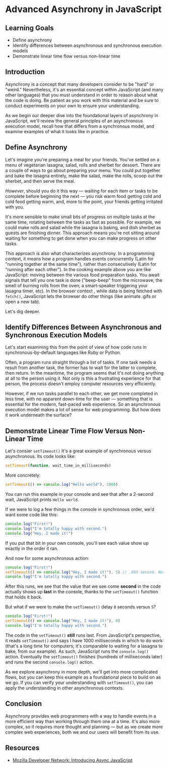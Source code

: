 # Advanced Asynchrony in JavaScript

## Learning Goals

- Define asynchrony
- Identify differences between asynchronous and synchronous execution models
- Demonstrate linear time flow versus non-linear time

## Introduction

Asynchrony is a concept that many developers consider to be "hard" or "weird."
Nevertheless, it's an essential concept within JavaScript (and many other
languages) that you must understand in order to reason about what the code is
doing. Be patient as you work with this material and be sure to conduct
experiments on your own to ensure your understanding.

As we begin our deeper dive into the foundational layers of asynchrony in
JavaScript, we'll review the general principles of an asynchronous execution
model, recall how that differs from a synchronous model, and examine examples
of what it looks like in practice.

## Define Asynchrony

Let's imagine you're preparing a meal for your friends. You've settled on a
menu of vegetarian lasagna, salad, rolls and sherbet for dessert. There are a
couple of ways to go about preparing your menu. You could put together and bake
the lasagna entirely, make the salad, make the rolls, scoop out the sherbet,
and then serve the meal.

_However_, should you do it this way &mdash; waiting for each item or tasks to
be complete before beginning the next &mdash; you risk warm food getting cold
and cold food getting warm, and, more to the point, your friends getting
irritated with you.

It's more sensible to make small bits of progress on multiple tasks at the same
time, rotating between the tasks as fast as possible. For example, we could
make rolls and salad while the lasagna is baking, and dish sherbet as guests
are finishing dinner. This approach means you're not sitting around waiting for
something to get done when you can make progress on other tasks.

This approach is also what characterizes asynchrony. In a programming context,
it means how a program handles events concurrently (Latin for "running together at the same time"), rather
than consecutively (Latin for "running after each other"). In the cooking example above you are like JavaScript:
moving between the various food preparation tasks. You await signals that tell
you one task is done ("beep-beep" from the microwave; the smell of burning rolls
from the oven; a smart-speaker triggering your lasagna timer, etc). In the browser context , while data is being fetched
with `fetch()`, JavaScript lets the browser do other things (like animate .gifs
or open a new tab).

Let's dig deeper.

## Identify Differences Between Asynchronous and Synchronous Execution Models

Let's start examining this from the point of view of how code runs in
synchronous-by-default languages like Ruby or Python.

Often, a program runs straight through a list of tasks. If one task needs a
result from another task, the former has to wait for the latter to complete,
then return. In the meantime, the program seems that it's not doing anything at
all to the person using it. Not only is this a frustrating experience for that
person, the process doesn't employ computer resources very efficiently.

However, if we run tasks parallel to each other, we get more completed in less
time, with no apparent down-time for the user &mdash; something that is
essential for the modern, fast-paced web experience. So an asynchronous execution model
makes a lot of sense for web programming. But how does it work underneath the
surface?

## Demonstrate Linear Time Flow Versus Non-Linear Time

Let's consier `setTimeout()` It's a great example of synchronous versus
asynchronous. Its code looks like:

```js
setTimeout(function, wait_time_in_milliseconds)
```

More concretely:

```js
setTimeout(() => console.log("Hello world"), 2000)
```

You can run this example in your console and see that after a 2-second wait, JavaScript
prints `Hello world`.

If we were to log a few things in the console in synchronous order, we'd want
some code like this:

```js
console.log("First!")
console.log("I'm totally happy with second.")
console.log("Hey, I made it!")
```

If you put that bit in your own console, you'll see each value show up exactly
in the order it ran.

And now for some asynchronous action:

```js
console.log("First!")
setTimeout(() => console.log("Hey, I made it!"), 5) // .005 second. Not very long!
console.log("I'm totally happy with second.")
```

After this runs, we see that the value that we see come **second** in the
code actually shows up **last** in the console, thanks to the `setTimeout()`
function that holds it back.

But what if we were to make the `setTimeout()` delay `0` seconds versus `5`?

```js
console.log("First!")
setTimeout(() => console.log("Hey, I made it!"), 0)
console.log("I'm totally happy with second.")
```

The code in the `setTimeout()` **still** runs last. From JavaScript's
perspective, it reads `setTimeout()` and says I have 1000 milliseconds in which
to do work (that's a long time for computers; it's comparable to waiting for a
lasagna to bake, from our example). As such, JavaScript runs the
`console.log()` action. Eventually the `setTimeout()` finishes (hundreds of
milliseconds later) and runs the second `console.log()` action.

As we explore asynchrony in more depth, we'll get into more complicated flows,
but you can keep this example as a foundational piece to build on as we go. If
you can verify your understanding with `setTimeout()`, you can apply the
understanding in other asynchronous contexts.

## Conclusion

Asynchrony provides web programmers with a way to handle events in a more
efficient way than working through them one at a time. It's also more complex,
so it requires more thought and planning &mdash; but as we create more complex
web experiences, both we and our users will benefit from its use.

## Resources

- [Mozilla Developer Network: Introducing Async JavaScript][async]

[async]: https://developer.mozilla.org/en-US/docs/Learn/JavaScript/Asynchronous/Introducing

